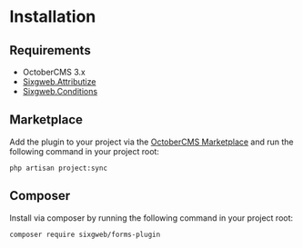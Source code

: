 # Installation

## Requirements
- OctoberCMS 3.x
- [Sixgweb.Attributize](https://octobercms.com/plugin/sixgweb-attributize)
- [Sixgweb.Conditions](https://octobercms.com/plugin/sixgweb-conditions)

## Marketplace

Add the plugin to your project via the [OctoberCMS Marketplace](https://octobercms.com/plugins) and run the following command in your project root:

```
php artisan project:sync
```

## Composer 

Install via composer by running the following command in your project root:
```
composer require sixgweb/forms-plugin
```
